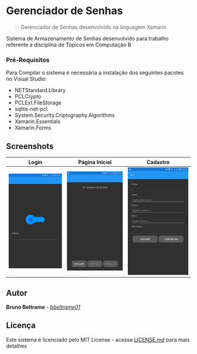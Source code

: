 # Gerenciador de Senhas
> Gerenciador de Senhas desenvolvido na linguagem Xamarin

Sistema de Armazenamento de Senhas desenvolvido para trabalho referente a disciplina de Tópicos em Computação B

### Pré-Requisitos

Para Compilar o sistema é necessária a instalação dos seguintes pacotes no Visual Studio:
- NETStandard.Library
- PCLCrypto
- PCLExt.FileStorage
- sqlite-net-pcl
- System.Security.Criptography.Algorithms
- Xamarin.Essentials
- Xamarin.Forms

## Screenshots

Login                    | Página Inicial          | Cadastro
:-----------------------:|:-----------------------:|:--------------------------:
![](Final/img/login.jpg) | ![](Final/img/home.jpg) | ![](Final/img/register.jpg)

## Autor

**Bruno Beltrame** - [*bbeltrame01*](https://github.com/bbeltrame01)

## Licença

Este sistema é licenciado pelo MIT License - acesse [LICENSE.md](LICENSE.md) para mais detalhes

